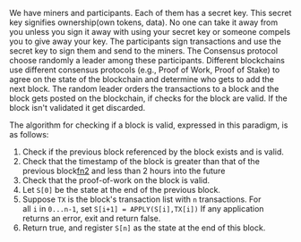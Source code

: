 We have miners and participants. Each of them has a secret key. This secret key signifies ownership(own tokens, data). No one can take it away from you unless you sign it away with using your secret key or someone compels you to give away your key. 
The participants sign transactions and use the secret key to sign them and send to the miners. The Consensus protocol choose randomly a leader among these participants. Different blockchains use different consensus protocols (e.g., Proof of Work, Proof of Stake) to agree on the state of the blockchain and determine who gets to add the next block. The random leader orders the transactions to a block and the block gets posted on the blockchain, if checks for the block are valid. If the block isn't validated it get discarded.

The algorithm for checking if a block is valid, expressed in this paradigm, is as follows:

1. Check if the previous block referenced by the block exists and is valid.
2. Check that the timestamp of the block is greater than that of the previous block[fn2](https://ethereum.org/en/whitepaper/#notes) and less than 2 hours into the future
3. Check that the proof-of-work on the block is valid.
4. Let `S[0]` be the state at the end of the previous block.
5. Suppose `TX` is the block's transaction list with `n` transactions. For all `i` in `0...n-1`, set `S[i+1] = APPLY(S[i],TX[i])` If any application returns an error, exit and return false.
6. Return true, and register `S[n]` as the state at the end of this block.